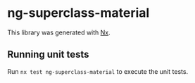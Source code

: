 # ng-superclass-material

This library was generated with [Nx](https://nx.dev).

## Running unit tests

Run `nx test ng-superclass-material` to execute the unit tests.
